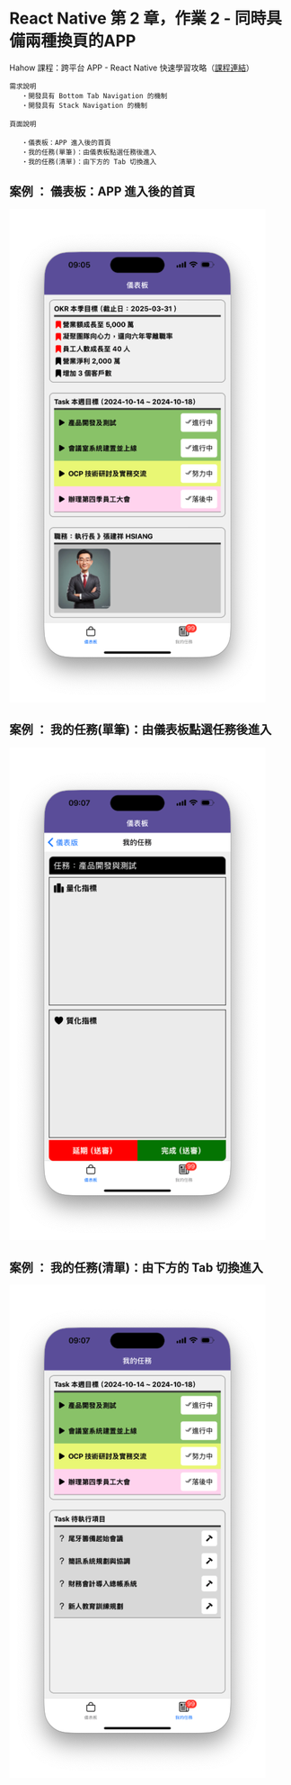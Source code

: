 # React Native 第 2 章，作業 2 - 同時具備兩種換頁的APP

Hahow 課程：跨平台 APP - React Native 快速學習攻略（[課程連結](<https://hahow.in/courses/5dbe90cfa4b1c600214d0ab5/discussions?item=5e142f57f1ed6606cb441dea>)）

    需求說明
       ・開發具有 Bottom Tab Navigation 的機制
       ・開發具有 Stack Navigation 的機制   
    
    頁面說明
    
       ・儀表板：APP 進入後的首頁
       ・我的任務(單筆)：由儀表板點選任務後進入
       ・我的任務(清單)：由下方的 Tab 切換進入
    
    

## 案例 ： 儀表板：APP 進入後的首頁
![案例：初始頁面](./screenshot/2-2-1.png)

## 案例 ： 我的任務(單筆)：由儀表板點選任務後進入
![案例：初始頁面](./screenshot/2-2-2.png)

## 案例 ： 我的任務(清單)：由下方的 Tab 切換進入
![案例：初始頁面](./screenshot/2-2-3.png)
